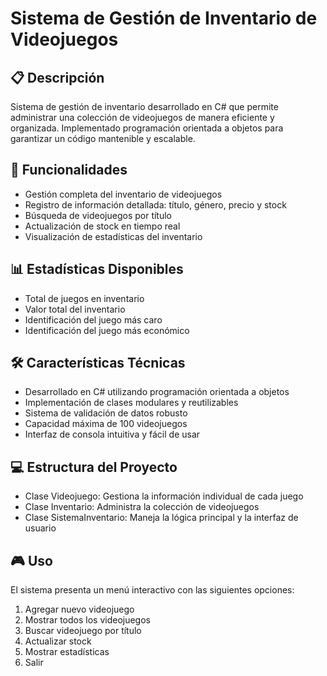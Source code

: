 # Sistema de Gestión de Inventario de Videojuegos

## 📋 Descripción

Sistema de gestión de inventario desarrollado en C# que permite administrar una colección de videojuegos de manera eficiente y organizada. Implementado programación orientada a objetos para garantizar un código mantenible y escalable.

## 🚀 Funcionalidades

- Gestión completa del inventario de videojuegos
- Registro de información detallada: título, género, precio y stock
- Búsqueda de videojuegos por título
- Actualización de stock en tiempo real
- Visualización de estadísticas del inventario

## 📊 Estadísticas Disponibles

- Total de juegos en inventario
- Valor total del inventario
- Identificación del juego más caro
- Identificación del juego más económico

## 🛠️ Características Técnicas

- Desarrollado en C# utilizando programación orientada a objetos
- Implementación de clases modulares y reutilizables
- Sistema de validación de datos robusto
- Capacidad máxima de 100 videojuegos
- Interfaz de consola intuitiva y fácil de usar

## 💻 Estructura del Proyecto

- Clase Videojuego: Gestiona la información individual de cada juego
- Clase Inventario: Administra la colección de videojuegos
- Clase SistemaInventario: Maneja la lógica principal y la interfaz de usuario

## 🎮 Uso

El sistema presenta un menú interactivo con las siguientes opciones:

1. Agregar nuevo videojuego
2. Mostrar todos los videojuegos
3. Buscar videojuego por título
4. Actualizar stock
5. Mostrar estadísticas
6. Salir
